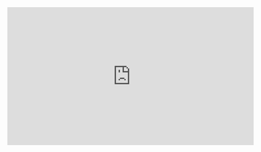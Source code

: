 <iframe width="560" height="315" src="https://www.youtube.com/embed/SMmGqr9FEY8" title="YouTube video player" frameborder="0" allow="accelerometer; autoplay; clipboard-write; encrypted-media; gyroscope; picture-in-picture" allowfullscreen></iframe>